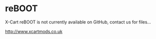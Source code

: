 reBOOT
======

X-Cart reBOOT is not currently available on GitHub, contact us for files...

http://www.xcartmods.co.uk
